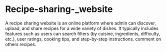 # Recipe-sharing-_website
A recipe sharing website is an online platform where admin can discover, upload, and share recipes for a wide variety of dishes. It typically includes features such as users can search filters (by cuisine, ingredients, difficulty, etc.), user ratings, cooking tips, and step-by-step instructions. comment on others recipes.
